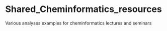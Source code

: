 # Shared_Cheminformatics_resources
Various analyses examples for cheminformatics lectures and seminars

